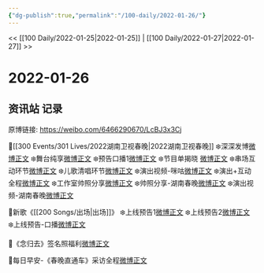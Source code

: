 ```yaml
---
{"dg-publish":true,"permalink":"/100-daily/2022-01-26/"}
---
```



<< [[100 Daily/2022-01-25\|2022-01-25]] | [[100 Daily/2022-01-27\|2022-01-27]] >>

# 2022-01-26

## 资讯站 记录

原博链接: https://weibo.com/6466290670/LcBJ3x3Cj

🌟[[300 Events/301 Lives/2022湖南卫视春晚\|2022湖南卫视春晚]]
❄️深深发博[微博正文](https://m.weibo.cn/6466290670/4730012496567561)
❄️舞台纯享[微博正文](https://m.weibo.cn/6466290670/4730024563055782)
❄️预告口播1[微博正文](https://m.weibo.cn/6466290670/4729840789357478)
❄️节目单揭晓 [微博正文](https://m.weibo.cn/6466290670/4729896058490609)
❄️串场互动环节[微博正文](https://m.weibo.cn/6466290670/4730015784635780)
❄️儿歌清唱环节[微博正文](https://m.weibo.cn/6466290670/4730017291174804)
❄️演出视频-咪咕[微博正文](https://m.weibo.cn/6466290670/4730000697462637)
❄️演出+互动全程[微博正文](https://m.weibo.cn/6466290670/4730013297673358)
❄️工作室帅照分享[微博正文](https://m.weibo.cn/6466290670/4730040455529417)
❄️帅照分享-湖南春晚[微博正文](https://m.weibo.cn/6466290670/4730010206737307)
❄️演出视频-湖南春晚[微博正文](https://m.weibo.cn/6466290670/4730012740097757)

🌟新歌《[[200 Songs/出场\|出场]]》
❄️上线预告1[微博正文](https://m.weibo.cn/6466290670/4729889838596964)
❄️上线预告2[微博正文](https://m.weibo.cn/6466290670/4729891985820305)
❄️上线预告-口播[微博正文](https://m.weibo.cn/6466290670/4729955110620085)

🌟《念归去》签名照福利[微博正文](https://m.weibo.cn/6466290670/4729867998595987)

🌟每日早安-《春晚直通车》采访全程[微博正文](https://m.weibo.cn/6466290670/4729815880433804)
